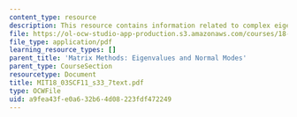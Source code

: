 ```yaml
---
content_type: resource
description: This resource contains information related to complex eigen values.
file: https://ol-ocw-studio-app-production.s3.amazonaws.com/courses/18-03sc-differential-equations-fall-2011/a9fea43fe0a632b64d08223fdf472249_MIT18_03SCF11_s33_7text.pdf
file_type: application/pdf
learning_resource_types: []
parent_title: 'Matrix Methods: Eigenvalues and Normal Modes'
parent_type: CourseSection
resourcetype: Document
title: MIT18_03SCF11_s33_7text.pdf
type: OCWFile
uid: a9fea43f-e0a6-32b6-4d08-223fdf472249
---
```

